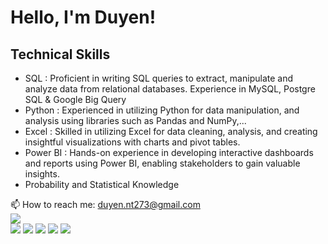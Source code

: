 # Hello, I'm Duyen!
##  Technical Skills
- SQL : Proficient in writing SQL queries to extract, manipulate and analyze data from relational databases. Experience in MySQL, Postgre SQL & Google Big Query
- Python : Experienced in utilizing Python for data manipulation, and analysis using libraries such as Pandas and NumPy,...
- Excel : Skilled in utilizing Excel for data cleaning, analysis, and creating insightful visualizations with charts and pivot tables.
- Power BI : Hands-on experience in developing interactive dashboards and reports using Power BI, enabling stakeholders to gain valuable insights.
- Probability and Statistical Knowledge
  
📫 How to reach me: duyen.nt273@gmail.com
\
![](https://komarev.com/ghpvc/?username=dynji)
\
![](http://github-profile-summary-cards.vercel.app/api/cards/profile-details?username=dynji&theme=darcula)
![](http://github-profile-summary-cards.vercel.app/api/cards/repos-per-language?username=dynji&theme=darcula)
![](http://github-profile-summary-cards.vercel.app/api/cards/most-commit-language?username=dynji&theme=darcula)
![](http://github-profile-summary-cards.vercel.app/api/cards/stats?username=dynji&theme=darcula)
![](http://github-profile-summary-cards.vercel.app/api/cards/stats?username=dynji&theme=darcula)

